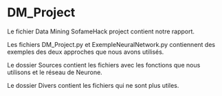 # DM_Project

Le fichier Data Mining SofameHack project contient notre rapport.

Les fichiers DM_Project.py et ExempleNeuralNetwork.py contiennent des exemples des deux approches que nous avons utilisés.

Le dossier Sources contient les fichiers avec les fonctions que nous utilisons et le réseau de Neurone.

Le dossier Divers contient les fichiers qui ne sont plus utiles.
